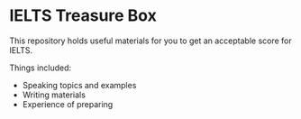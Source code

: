 # IELTS Treasure Box

This repository holds useful materials for you to get an acceptable score for IELTS.

Things included:
+ Speaking topics and examples
+ Writing materials
+ Experience of preparing
